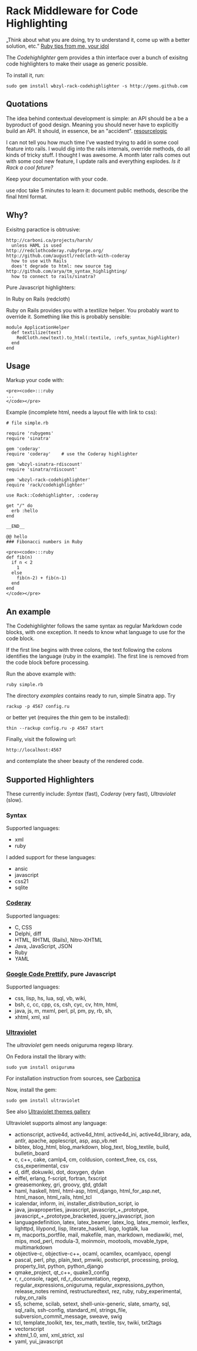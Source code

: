 # Rack Middleware for Code Highlighting

„Think about what you are doing, try to understand it, come up with a
better solution, etc.”
[Ruby tips from me, your idol](http://www.binarylogic.com/2009/04/19/ruby-tips-from-me-your-idol)

The *Codehighlighter* gem provides a thin interface over a bunch 
of exisitng code highlighters to make their usage as generic possible.

To install it, run:

    sudo gem install wbzyl-rack-codehighlighter -s http://gems.github.com

## Quotations

The idea behind contextual development is simple: an API should be a
be a byproduct of good design. Meaning you should never have to
explicitly build an API. It should, in essence, be an "accident".
[resourcelogic](http://github.com/binarylogic/resourcelogic/)

I can not tell you how much time I’ve wasted trying to add in some
cool feature into rails. I would dig into the rails internals,
override methods, do all kinds of tricky stuff. I thought I was
awesome. A month later rails comes out with some cool new feature, I
update rails and everything explodes.
*Is it Rack a cool feture?*

Keep your documentation with your code.

use rdoc take 5 minutes to learn it: document public methods,
describe the final html format.

## Why?

Exisitng paractice is obtrusive:

    http://carboni.ca/projects/harsh/  
      unless HAML is used
    http://redclothcoderay.rubyforge.org/  
    http://github.com/augustl/redcloth-with-coderay
      how to use with Rails
      does't degrade to html: new source tag
    http://github.com/arya/tm_syntax_highlighting/
      how to connect to rails/sinatra?
    
Pure Javascript highlighters:


In Ruby on Rails (redcloth)

Ruby on Rails provides you with a textilize helper. You probably want
to override it. Something like this is probably sensible:

    module ApplicationHelper
      def textilize(text)
        RedCloth.new(text).to_html(:textile, :refs_syntax_highlighter)
      end
    end


## Usage

Markup your code with:

    <pre><code>:::ruby
    ...
    </code></pre>

Example (incomplete html, needs a layout file with link to css):

    # file simple.rb

    require 'rubygems'
    require 'sinatra'

    gem 'coderay'
    require 'coderay'    # use the Coderay highlighter
    
    gem 'wbzyl-sinatra-rdiscount'
    require 'sinatra/rdiscount'

    gem 'wbzyl-rack-codehighlighter'
    require 'rack/codehighlighter'
    
    use Rack::Codehighlighter, :coderay
    
    get "/" do
      erb :hello
    end
    
    __END__
    
    @@ hello
    ### Fibonacci numbers in Ruby
    
    <pre><code>:::ruby
    def fib(n)
      if n < 2
        1
      else
        fib(n-2) + fib(n-1)
      end
    end
    </code></pre>

## An example

The Codehighlighter follows the same syntax as regular Markdown
code blocks, with one exception. It needs to know what
language to use for the code block.

If the first line begins with three colons, the text following
the colons identifies the language (ruby in the example). 
The first line is removed from the code block before processing.

Run the above example with:

    ruby simple.rb

The directory *examples* contains ready to run, simple Sinatra app. Try

    rackup -p 4567 config.ru

or better yet (requires the *thin* gem to be installed):

    thin --rackup config.ru -p 4567 start


Finally, visit the following url:

    http://localhost:4567

and contemplate the sheer beauty of the rendered code.


## Supported Highlighters

These currently include: *Syntax* (fast), *Coderay* (very fast), 
*Ultraviolet* (slow).

### Syntax

Supported languages: 

* xml
* ruby

I added support for these languages:

* ansic 
* javascript
* css21
* sqlite


### [Coderay](http://coderay.rubychan.de/)

Supported languages:

* C, CSS
* Delphi, diff
* HTML, RHTML (Rails), Nitro-XHTML
* Java, JavaScript, JSON
* Ruby
* YAML

### [Google Code Prettify](http://code.google.com/p/google-code-prettify/), pure Javascript

Supported languages:

* css, lisp, hs, lua, sql, vb, wiki,
* bsh, c, cc, cpp, cs, csh, cyc, cv, htm, html,
* java, js, m, mxml, perl, pl, pm, py, rb, sh,
* xhtml, xml, xsl

### [Ultraviolet](http://ultraviolet.rubyforge.org/)

The *ultraviolet* gem needs oniguruma regexp library.

On Fedora install the library with:

    sudo yum install oniguruma

For installation instruction from sources, see
[Carbonica](http://carboni.ca/projects/harsh/)

Now, install the gem:

    sudo gem install ultraviolet

See also [Ultraviolet themes gallery](http://ultraviolet.rubyforge.org/themes.xhtml)

Ultraviolet supports almost any language:

* actionscript, active4d, active4d\_html, active4d\_ini, active4d\_library,
  ada, antlr, apache, applescript, asp, asp\_vb.net
* bibtex, blog\_html, blog\_markdown, blog\_text, blog\_textile, build,
  bulletin\_board
* c, c++, cake, camlp4, cm, coldusion, context\_free, cs, css, css\_experimental,
  csv
* d, diff, dokuwiki, dot, doxygen, dylan
* eiffel, erlang, f-script, fortran, fxscript
* greasemonkey, gri, groovy, gtd, gtdalt
* haml, haskell, html, html-asp, html\_django, html\_for\_asp.net, html\_mason,
  html\_rails, html\_tcl
* icalendar, inform, ini, installer\_distribution\_script, io
* java, javaproperties, javascript, javascript\_+\_prototype, 
  javascript\_+\_prototype\_bracketed, jquery\_javascript, json
* languagedefinition, latex, latex\_beamer, latex\_log, latex\_memoir, lexflex,
  lighttpd, lilypond, lisp, literate\_haskell, logo, logtalk, lua
* m, macports\_portfile, mail, makefile, man, markdown, mediawiki, mel,
  mips, mod\_perl, modula-3, moinmoin, mootools, movable\_type, multimarkdown
* objective-c, objective-c++, ocaml, ocamllex, ocamlyacc, opengl
* pascal, perl, php, plain\_text, pmwiki, postscript, processing,
  prolog, property\_list, python, python\_django
* qmake\_project, qt\_c++, quake3\_config
* r, r\_console, ragel, rd\_r\_documentation, regexp,
  regular\_expressions\_oniguruma, regular\_expressions\_python, release\_notes
  remind, restructuredtext, rez, ruby, ruby\_experimental, ruby\_on\_rails
* s5, scheme, scilab, setext, shell-unix-generic, slate, smarty,
  sql, sql\_rails, ssh-config, standard\_ml, strings\_file, subversion\_commit\_message,
  sweave, swig
* tcl, template\_toolkit, tex, tex\_math, textile, tsv, twiki, txt2tags
* vectorscript
* xhtml\_1.0, xml, xml\_strict, xsl
* yaml, yui\_javascript

